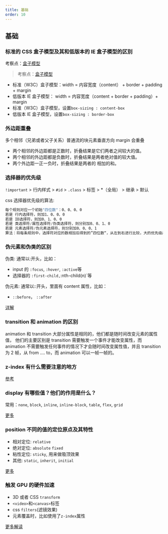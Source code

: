 ```yaml
---
title: 基础
order: 10
---
```


## 基础

### 标准的 CSS 盒子模型及其和低版本的 IE 盒子模型的区别

<Alert type="info">考察点：[盒子模型](https://developer.mozilla.org/zh-CN/docs/Learn/CSS/Building_blocks/The_box_model)</Alert>

> 考察点：[盒子模型](https://developer.mozilla.org/zh-CN/docs/Learn/CSS/Building_blocks/The_box_model)

- 标准（W3C）盒子模型：width = 内容宽度（content） + border + padding + margin
- 低版本 IE 盒子模型： width = 内容宽度（content + border + padding）+ margin
- 标准（W3C）盒子模型，设置`box-sizing : content-box`
- 低版本 IE 盒子模型，设置`box-sizing : border-box`

### 外边距重叠

多个相邻（兄弟或者父子关系）普通流的块元素垂直方向 margin 会重叠

- 两个相邻的外边距都是正数时，折叠结果是它们两者之间较大的值。
- 两个相邻的外边距都是负数时，折叠结果是两者绝对值的较大值。
- 两个外边距一正一负时，折叠结果是两者的 相加的和。

### 选择器的优先级

`!important` > 行内样式 > `#id` > `.class` > 标签 > \*（全局） > 继承 > 默认

css 选择器优先级的算法:

```js
每个规则对应一个初始"四位数"：0、0、0、0
若是 行内选择符，则加1、0、0、0
若是 ID选择符，则加0、1、0、0
若是 类选择符/属性选择符/伪类选择符，则分别加0、0、1、0
若是 元素选择符/伪元素选择符，则分别加0、0、0、1
算法：将每条规则中，选择符对应的数相加后得到的”四位数“，从左到右进行比较，大的优先级越高
```

### 伪元素和伪类的区别

伪类: 通常以:开头，比如：

- input 的 `:focus`, `:hover`, `:active`等
- 选择器的 `:first-child,`:nth-child(n)`等

伪元素: 通常以::开头，里面有 content 属性，比如：

- `::before`， `::after`

[详解](https://github.com/lgwebdream/FE-Interview/issues/18)

### transition 和 animation 的区别

animation 和 transition 大部分属性是相同的，他们都是随时间改变元素的属性值，
他们的主要区别是 transition 需要触发一个事件才能改变属性，而 animation 不需要触发任何事件的情况下才会随时间改变属性值，并且 transition 为 2 帧，从 from .... to，而 animation 可以一帧一帧的。

### z-index 有什么需要注意的地方

[参考](https://www.zhangxinxu.com/wordpress/2016/01/understand-css-stacking-context-order-z-index/)

### display 有哪些值？他们的作用是什么？

常用：`none`, `block`, `inline`, `inline-block`, `table`, `flex`, `grid`

[更多](https://developer.mozilla.org/en-US/docs/Web/CSS/display#specifications)

### position 不同的值的定位原点及其特性

- 相对定位: `relative`
- 绝对定位: `absolute` `fixed`
- 粘性定位: `sticky`, 用来做吸顶效果
- 其他: `static`, `inherit`, `initial`

[更多](https://developer.mozilla.org/en-US/docs/Web/CSS/position)

### 触发 GPU 的硬件加速

- 3D 或者 CSS `transform`
- `<video>`和`<canvas>`标签
- css `filters`(滤镜效果)
- 元素覆盖时，比如使用了`z-index`属性

[更多解读](https://www.w3cplus.com/css3/introduction-to-hardware-acceleration-css-animations.html)
